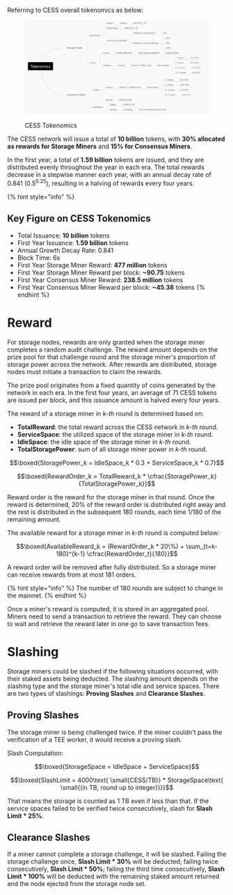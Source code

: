 Referring to CESS overall tokenomics as below:

<figure><img src="../assets/storage-miner/reward/tokenomics-v1.png" alt=""><figcaption><p>CESS Tokenomics</p></figcaption></figure>

The CESS network will issue a total of **10 billion** tokens, with **30% allocated as rewards for Storage Miners** and **15% for Consensus Miners**.

In the first year, a total of **1.59 billion** tokens are issued, and they are distributed evenly throughout the year in each era. The total rewards decrease in a stepwise manner each year, with an annual decay rate of 0.841 (0.5<sup>0.25</sup>), resulting in a halving of rewards every four years.

{% hint style="info" %}
## Key Figure on CESS Tokenomics

- Total Issuance: **10 billion** tokens
- First Year Issuance: **1.59 billion** tokens
- Annual Growth Decay Rate: 0.841
- Block Time: 6s
- First Year Storage Miner Reward: **477 million** tokens
- First Year Storage Miner Reward per block: **~90.75** tokens
- First Year Consensus Miner Reward: **238.5 million** tokens
- First Year Consensus Miner Reward per block: **~45.38** tokens
{% endhint %}

# Reward

For storage nodes, rewards are only granted when the storage miner completes a random audit challenge. The reward amount depends on the prize pool for that challenge round and the storage miner's proportion of storage power across the network. After rewards are distributed, storage nodes must initiate a transaction to claim the rewards.

The prize pool originates from a fixed quantity of coins generated by the network in each era. In the first four years, an average of 71 CESS tokens are issued per block, and this issuance amount is halved every four years.

The reward of a storage miner in _k-th_ round is determined based on:

- **TotalReward**: the total reward across the CESS network in _k-th_ round.
- **ServiceSpace**: the utilized space of the storage miner in _k-th_ round.
- **IdleSpace**: the idle space of the storage miner in _k-th_ round.
- **TotalStoragePower**: sum of all storage miner power in _k-th_ round.

$$\boxed{StoragePower_k = IdleSpace_k * 0.3 + ServiceSpace_k * 0.7}$$

$$\boxed{RewardOrder_k = TotalReward_k * \cfrac{StoragePower_k}{TotalStoragePower_k}}$$

Reward order is the reward for the storage miner in that round. Once the reward is determined, 20% of the reward order is distributed right away and the rest is distributed in the subsequent 180 rounds, each time 1/180 of the remaining amount.

The available reward for a storage miner in _k-th_ round is computed below:

$$\boxed{AvailableReward_k = (RewardOrder_k * 20\%) + \sum_{t=k-180}^{k-1} \cfrac{RewardOrder_t}{180}}$$

A reward order will be removed after fully distributed. So a storage miner can receive rewards from at most 181 orders.

{% hint style="info" %}
The number of 180 rounds are subject to change in the mainnet.
{% endhint %}

Once a miner's reward is computed, it is stored in an aggregated pool. Miners need to send a transaction to retrieve the reward. They can choose to wait and retrieve the reward later in one go to save transaction fees.

# Slashing

Storage miners could be slashed if the following situations occurred, with their staked assets being deducted. The slashing amount depends on the slashing type and the storage miner's total idle and service spaces. There are two types of slashings: **Proving Slashes** and **Clearance Slashes**.

## Proving Slashes

The storage miner is being challenged twice. If the miner couldn't pass the verification of a TEE worker, it would receive a proving slash.

Slash Computation:

$$\boxed{StorageSpace = IdleSpace + ServiceSpace}$$

$$\boxed{SlashLimit = 4000\text{ \small{CESS/TB}} * StorageSpace\text{ \small{(in TB, round up to integer)}}}$$

That means the storage is counted as 1 TB even if less than that. If the service spaces failed to be verified twice consecutively, slash for **Slash Limit \* 25%**.

## Clearance Slashes

If a miner cannot complete a storage challenge, it will be slashed. Failing the storage challenge once, **Slash Limit \* 30%** will be deducted; failing twice consecutively, **Slash Limit \* 50%**; failing the third time consecutively, **Slash Limit \* 100%** will be deducted with the remaining staked amount returned and the node ejected from the storage node set.

